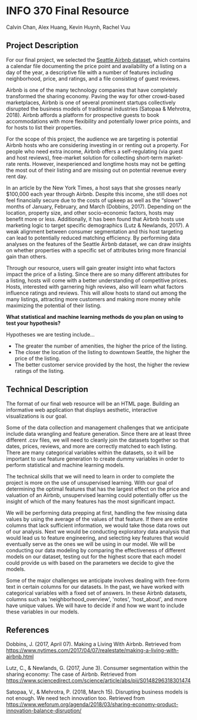 # INFO 370 Final Resource

Calvin Chan, Alex Huang, Kevin Huynh, Rachel Vuu

## Project Description

For our final project, we selected the [Seattle Airbnb dataset](https://www.kaggle.com/airbnb/seattle), which contains a calendar file documenting the price point and availability of a listing on a day of the year, a descriptive file with a number of features including neighborhood, price, and ratings, and a file consisting of guest reviews. 

Airbnb is one of the many technology companies that have completely transformed the sharing economy. Paving the way for other crowd-based marketplaces, Airbnb is one of several prominent startups collectively disrupted the business models of traditional industries (Satopaa & Mehrotra, 2018). Airbnb affords a platform for prospective guests to book accommodations with more flexibility and potentially lower price points, and for hosts to list their properties.

For the scope of this project, the audience we are targeting is potential Airbnb hosts who are considering investing in or renting out a property. For people who need extra income, Airbnb offers a self-regulating (via guest and host reviews), free-market solution for collecting short-term market-rate rents. However, inexperienced and longtime hosts may not be getting the most out of their listing and are missing out on potential revenue every rent day.

In an article by the New York Times, a host says that she grosses nearly $100,000 each year through Airbnb. Despite this income, she still does not feel financially secure due to the costs of upkeep as well as the “slower” months of January, February, and March (Dobbins, 2017). Depending on the location, property size, and other socio-economic factors, hosts may benefit more or less. Additionally, it has been found that Airbnb hosts use marketing logic to target specific demographics  (Lutz & Newlands, 2017). A weak alignment between consumer segmentation and this host targeting can lead to potentially reduced matching efficiency. By performing data analyses on the features of the Seattle Airbnb dataset, we can draw insights on whether properties with a specific set of attributes bring more financial gain than others. 

Through our resource, users will gain greater insight into what factors impact the price of a listing. Since there are so many different attributes for a listing, hosts will come with a better understanding of competitive prices. Hosts, interested with garnering high reviews, also will learn what factors influence ratings and reviews. This will allow hosts to stand out among the many listings, attracting more customers and making more money while maximizing the potential of their listing.

**What statistical and machine learning methods do you plan on using to test your hypothesis?**

Hypotheses we are testing include...
- The greater the number of amenities, the higher the price of the listing.
- The closer the location of the listing to downtown Seattle, the higher the price of the listing.
- The better customer service provided by the host, the higher the review ratings of the listing.

## Technical Description

The format of our final web resource will be an HTML page. Building an informative web application that displays aesthetic, interactive visualizations is our goal.

Some of the data collection and management challenges that we anticipate include data wrangling and feature generation. Since there are at least three different .csv files, we will need to cleanly join the datasets together so that dates, prices, reviews, and more are correctly matched to each listing. There are many categorical variables within the datasets, so it will be important to use feature generation to create dummy variables in order to perform statistical and machine learning models.

The technical skills that we will need to learn in order to complete the project is more on the use of unsupervised learning. With our goal of determining the optimal features that has the largest effect on the price and valuation of an Airbnb, unsupervised learning could potentially offer us the insight of which of the many features has the most significant impact.

We will be performing data prepping at first, handling the few missing data values by using the average of the values of that feature. If there are entire columns that lack sufficient information, we would take those data rows out of our analysis. Next we would be conducting exploratory data analysis that would lead us to feature engineering, and selecting key features that would eventually serve as the ones we will be using in our model. We will be conducting our data modeling by comparing the effectiveness of different models on our dataset, testing out for the highest score that each model could provide us with based on the parameters we decide to give the models.

Some of the major challenges we anticipate involves dealing with free-form text in certain columns for our datasets. In the past, we have worked with categorical variables with a fixed set of answers. In these Airbnb datasets, columns such as 'neighborhood_overview', 'notes', 'host_about', and more have unique values. We will have to decide if and how we want to include these variables in our models.

## References

Dobbins, J. (2017, April 07). Making a Living With Airbnb. Retrieved from https://www.nytimes.com/2017/04/07/realestate/making-a-living-with-airbnb.html

Lutz, C., & Newlands, G. (2017, June 3). Consumer segmentation within the sharing economy: The case of Airbnb. Retrieved from https://www.sciencedirect.com/science/article/abs/pii/S0148296318301474

Satopaa, V., & Mehrotra, P. (2018, March 15). Disrupting business models is not enough. We need tech innovation too. Retrieved from https://www.weforum.org/agenda/2018/03/sharing-economy-product-innovation-balance-disruption/
